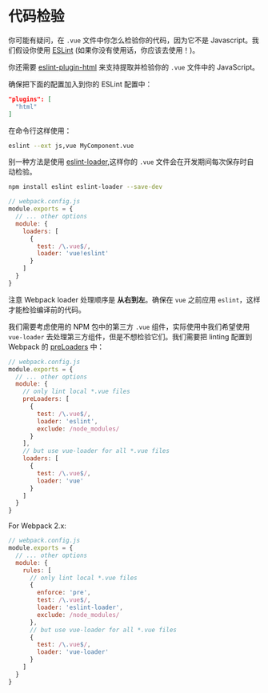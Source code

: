 # 代码检验

你可能有疑问，在 `.vue` 文件中你怎么检验你的代码，因为它不是 Javascript。我们假设你使用 [ESLint](https://eslint.org/) (如果你没有使用话，你应该去使用！)。

你还需要 [eslint-plugin-html](https://github.com/BenoitZugmeyer/eslint-plugin-html) 来支持提取并检验你的 `.vue` 文件中的 JavaScript。

确保把下面的配置加入到你的 ESLint 配置中：
``` json
"plugins": [
  "html"
]
```

在命令行这样使用：

``` bash
eslint --ext js,vue MyComponent.vue
```

别一种方法是使用 [eslint-loader](https://github.com/MoOx/eslint-loader),这样你的 `.vue` 文件会在开发期间每次保存时自动检验。

``` bash
npm install eslint eslint-loader --save-dev
```

``` js
// webpack.config.js
module.exports = {
  // ... other options
  module: {
    loaders: [
      {
        test: /\.vue$/,
        loader: 'vue!eslint'
      }
    ]
  }
}
```

注意 Webpack loader 处理顺序是 **从右到左**。确保在 `vue` 之前应用 `eslint`，这样才能检验编译前的代码。

我们需要考虑使用的 NPM 包中的第三方 `.vue` 组件，实际使用中我们希望使用 `vue-loader` 去处理第三方组件，但是不想检验它们。我们需要把 linting 配置到 Webpack 的  [preLoaders](https://webpack.github.io/docs/loaders.html#loader-order) 中：

``` js
// webpack.config.js
module.exports = {
  // ... other options
  module: {
    // only lint local *.vue files
    preLoaders: [
      {
        test: /\.vue$/,
        loader: 'eslint',
        exclude: /node_modules/
      }
    ],
    // but use vue-loader for all *.vue files
    loaders: [
      {
        test: /\.vue$/,
        loader: 'vue'
      }
    ]
  }
}
```

For Webpack 2.x:

``` js
// webpack.config.js
module.exports = {
  // ... other options
  module: {
    rules: [
      // only lint local *.vue files
      {
        enforce: 'pre',
        test: /\.vue$/,
        loader: 'eslint-loader',
        exclude: /node_modules/
      },
      // but use vue-loader for all *.vue files
      {
        test: /\.vue$/,
        loader: 'vue-loader'
      }
    ]
  }
}
```
